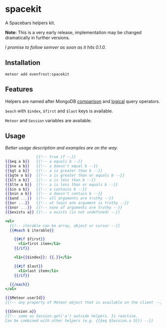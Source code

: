 # spacekit
A Spacebars helpers kit.

**Note:** This is a very early release, implementation may be changed dramatically in further versions.

_I promise to follow semver as soon as it hits 0.1.0._

## Installation
`meteor add evenfrost:spacekit`

## Features
Helpers are named after MongoDB [comparison](http://docs.mongodb.org/manual/reference/operator/query-comparison/) and [logical](http://docs.mongodb.org/manual/reference/operator/query-logical/) query operators.

`$each` with `$index`, `$first` and `$last` keys is available.

`Meteor` and `Session` variables are available.

## Usage
_Better usage description and examples are on the way._
```handlebars
              {{!-- true if --}}
{{$eq a b}}   {{!-- a equals b --}}
{{$ne a b}}   {{!-- a doesn't equal b --}}
{{$gt a b}}   {{!-- a is greater than b --}}
{{$gte a b}}  {{!-- a is greater than or equals b --}}
{{$lt a b}}   {{!-- a is less than b --}}
{{$lte a b}}  {{!-- a is less than or equals b --}}
{{$in a b}}   {{!-- a contains b --}}
{{$nin a b}}  {{!-- a doesn't contain b --}}
{{$and ...}}  {{!-- all arguments are truthy --}}
{{$or ...}}   {{!-- at least one argument is truthy --}}
{{$nor ...}}  {{!-- none of arguments are truthy --}}
{{$exists a}} {{!-- a exists (is not undefined) --}}

<ul>
  {{!-- iterable can be array, object or cursor --}}
  {{#each $ iterable}}

    {{#if $first}}
      <li>first item</li>
    {{/if}}

    <li>{{$index}}: {{.}}</li>

    {{#if $last}}
      <li>last item</li>
    {{/if}}

  {{/each}}
</ul>

{{$Meteor.userId}}
{{!-- any property of Meteor object that is available on the client --}}

{{$Session.a}}
{{!-- same as Session.get('a') outside helpers. Is reactive.
Can be combined with other helpers (e.g. {{$eq $Session.a 5}}) --}}
```
